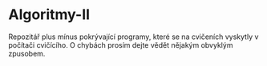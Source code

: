 # Algoritmy-II

Repozitář plus mínus pokrývající programy, které se na cvičeních vyskytly v počítači cvičícího. O chybách prosím dejte vědět nějakým obvyklým zpusobem.
